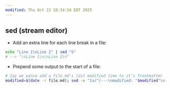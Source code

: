```yaml
---
modified: Thu Oct 23 18:34:54 EDT 2025
---
```

## sed (stream editor)

- Add an extra line for each line break in a file:

```sh
echo "Line 1\nLine 2" | sed "G"
# --> "\nLine 1\n\nLine 2\n"
```

- Prepend some output to the start of a file:

```bash
# Say we wanna add a file.md's last modified time to it's frontmatter
modified=$(date -r file.md); sed -e "1s/^/---\nmodified: "$modified"\n---\n/g" file.md
```
